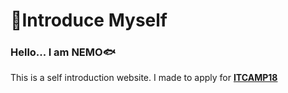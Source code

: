 # 👋Introduce Myself
### Hello... I am NEMO🐟
This is a self introduction website. I made to apply for **[ITCAMP18](https://itcamp18.in.th/)**
